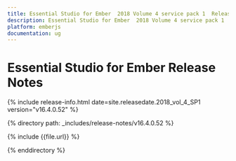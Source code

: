 ```yaml
---
title: Essential Studio for Ember  2018 Volume 4 service pack 1  Release Notes  
description: Essential Studio for Ember  2018 Volume 4 service pack 1  Release Notes  
platform: emberjs
documentation: ug
---
```


# Essential Studio for Ember  Release Notes  

{% include release-info.html date=site.releasedate.2018_vol_4_SP1  version="v16.4.0.52" %} 


{% directory path: _includes/release-notes/v16.4.0.52 %}

{% include {{file.url}} %}

{% enddirectory %}